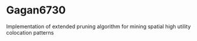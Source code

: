 # Gagan6730
Implementation of extended pruning algorithm for mining spatial high utility colocation patterns
